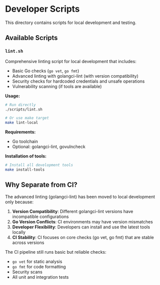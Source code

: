# Developer Scripts

This directory contains scripts for local development and testing.

## Available Scripts

### `lint.sh`
Comprehensive linting script for local development that includes:
- Basic Go checks (`go vet`, `go fmt`)
- Advanced linting with golangci-lint (with version compatibility)
- Security checks for hardcoded credentials and unsafe operations
- Vulnerability scanning (if tools are available)

**Usage:**
```bash
# Run directly
./scripts/lint.sh

# Or use make target
make lint-local
```

**Requirements:**
- Go toolchain
- Optional: golangci-lint, govulncheck

**Installation of tools:**
```bash
# Install all development tools
make install-tools
```

## Why Separate from CI?

The advanced linting (golangci-lint) has been moved to local development only because:

1. **Version Compatibility**: Different golangci-lint versions have incompatible configurations
2. **Go Version Conflicts**: CI environments may have version mismatches
3. **Developer Flexibility**: Developers can install and use the latest tools locally
4. **CI Stability**: CI focuses on core checks (go vet, go fmt) that are stable across versions

The CI pipeline still runs basic but reliable checks:
- `go vet` for static analysis
- `go fmt` for code formatting
- Security scans
- All unit and integration tests

